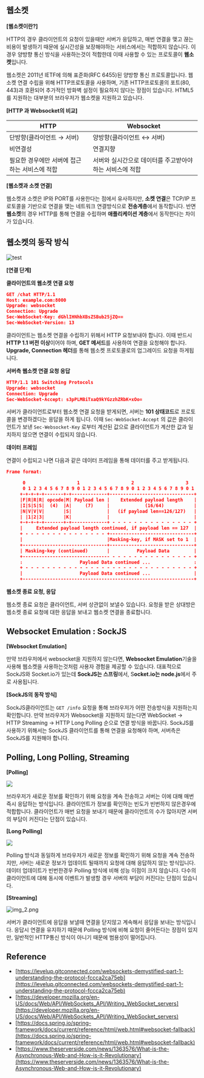 ## 웹소켓

**[웹소켓이란?]**

HTTP의 경우 클라이언트의 요청이 있을때만 서버가 응답하고, 매번 연결을 맺고 끊는 비용이 발생하기 때문에 실시간성을 보장해야하는 서비스에서는 적합하지 않습니다. 이경우 양방향 통신 방식을 사용하는것이 적합한데 이때 사용할 수 있는 프로토콜이 **웹소켓**입니다.

웹소켓은 2011년 IETF에 의해 표준화(RFC 6455)된 양방향 통신 프로토콜입니다. 웹소켓 연결 수립을 위해 HTTP프로토콜을 사용하며, 기존 HTTP프로토콜의 포트(80, 443)과 호환되어 추가적인 방화벽 설정이 필요하지 않다는 장점이 있습니다. HTML5를 지원하는 대부분의 브라우저가 웹소켓을 지원하고 있습니다.

**[HTTP 과 Websocket의 비교]**

| HTTP | Websocket |
| --- | --- |
| 단방향(클라이언트 → 서버) | 양방향(클라이언트 ↔ 서버) |
| 비연결성 | 연결지향 |
| 필요한 경우에만 서버에 접근하는 서비스에 적합 | 서버와 실시간으로 데이터를 주고받아야 하는 서비스에 적합 |

**[웹소켓과 소켓 연결]**

웹소켓과 소켓은 IP와 PORT를 사용한다는 점에서 유사하지만, **소켓 연결**은 TCP/IP 프로토콜을 기반으로 연결을 맺는 네트워크 연결방식으로 **전송계층**에서 동작합니다. 반면 **웹소켓**의 경우 HTTP를 통해 연결을 수립하며 **애플리케이션 계층**에서 동작한다는 차이가 있습니다.

## 웹소켓의 동작 방식

![test](https://img1.daumcdn.net/thumb/R1280x0/?scode=mtistory2&fname=https%3A%2F%2Fblog.kakaocdn.net%2Fdn%2Fl9GGB%2FbtrN9rhDBBI%2FxtehsqMUbsBycn9E5koCu1%2Fimg.png)

**[연결 단계]**

**클라이언트의 웹소켓 연결 요청**

```json
GET /chat HTTP/1.1
Host: example.com:8000
Upgrade: websocket
Connection: Upgrade
Sec-WebSocket-Key: dGhlIHNhbXBsZSBub25jZQ==
Sec-WebSocket-Version: 13
```

클라이언트는 웹소켓 연결을 수립하기 위해서 HTTP 요청보내야 합니다. 이때 반드시 **HTTP 1.1 버전 이상**이어야 하며, **GET 메서드**를 사용하여 연결을 요청해야 합니다. **Upgrade, Connection 헤더**를 통해 웹소켓 프로토콜로의 업그레이드 요청을 하게됩니다.

**서버측 웹소켓 연결 요청 응답**

```json
HTTP/1.1 101 Switching Protocols
Upgrade: websocket
Connection: Upgrade
Sec-WebSocket-Accept: s3pPLMBiTxaQ9kYGzzhZRbK+xOo=
```

서버가 클라이언트로부터 웹소켓 연결 요청을 받게되면, 서버는 **101 상태코드**로 프로토콜을 변경하겠다는 응답을 하게 됩니다. 이때 `Sec-WebSocket-Accept` 의 값은 클라이언트가 보낸 `Sec-Websocket-Key` 로부터 계산된 값으로 클라이언트가 계산한 값과 일치하지 않으면 연결이 수립되지 않습니다.

**데이터 프레임**

연결이 수립되고 나면 다음과 같은 데이터 프레임을 통해 데이터를 주고 받게됩니다.

```json
Frame format:

      0                   1                   2                   3
      0 1 2 3 4 5 6 7 8 9 0 1 2 3 4 5 6 7 8 9 0 1 2 3 4 5 6 7 8 9 0 1
     +-+-+-+-+-------+-+-------------+-------------------------------+
     |F|R|R|R| opcode|M| Payload len |    Extended payload length    |
     |I|S|S|S|  (4)  |A|     (7)     |             (16/64)           |
     |N|V|V|V|       |S|             |   (if payload len==126/127)   |
     | |1|2|3|       |K|             |                               |
     +-+-+-+-+-------+-+-------------+ - - - - - - - - - - - - - - - +
     |     Extended payload length continued, if payload len == 127  |
     + - - - - - - - - - - - - - - - +-------------------------------+
     |                               |Masking-key, if MASK set to 1  |
     +-------------------------------+-------------------------------+
     | Masking-key (continued)       |          Payload Data         |
     +-------------------------------- - - - - - - - - - - - - - - - +
     :                     Payload Data continued ...                :
     + - - - - - - - - - - - - - - - - - - - - - - - - - - - - - - - +
     |                     Payload Data continued ...                |
     +---------------------------------------------------------------+
```

**웹소켓 종료 요청, 응답**

웹소켓 종료 요청은 클라이언트, 서버 상관없이 보낼수 있습니다. 요청을 받은 상대방은 웹소켓 종료 요청에 대한 응답을 보내고 웹소켓 연결을 종료합니다.

## Websocket Emulation : SockJS

**[Websocket Emulation]**

만약 브라우저에서 websocket을 지원하지 않는다면, **Websocket Emulation**기술을 사용해 웹소켓을 사용하는것처럼 사용자 경험을 제공할 수 있습니다. 대표적으로 SockJS와 Socket.io가 있는데 **SockJS는 스프링**에서, S**ocket.io는 node.js**에서 주로 사용됩니다.

**[SockJS의 동작 방식]**

SockJS클라이언트는 `GET /info` 요청을 통해 브라우저가 어떤 전송방식을 지원하는지 확인합니다. 만약 브라우저가 Websocket을 지원하지 않는다면 WebSocket → HTTP Streaming → HTTP Long Polling 순으로 연결 방식을 바꿉니다. SockJS를 사용하기 위해서는 SockJS 클라이언트를 통해 연결을 요청해야 하며, 서버측은 SockJS를 지원해야 합니다.

## Polling, Long Polling, Streaming

**[Polling]**

![](https://img1.daumcdn.net/thumb/R1280x0/?scode=mtistory2&fname=https%3A%2F%2Fblog.kakaocdn.net%2Fdn%2FbLzV7f%2FbtrOdg7IhCx%2FuRHMzCJy0dMfWHaNMbWrs0%2Fimg.png)

브라우저가 새로운 정보를 확인하기 위해 요청을 계속 전송하고 서버는 이에 대해 매번 즉시 응답하는 방식입니다. 클라이언트가 정보를 확인하는 빈도가 빈번하지 않은경우에 적합합니다. 클라이언트가 매번 요청을 보내기 때문에 클라이언트의 수가 많아지면 서버의 부담이 커진다는 단점이 있습니다.

**[Long Polling]**

![](https://img1.daumcdn.net/thumb/R1280x0/?scode=mtistory2&fname=https%3A%2F%2Fblog.kakaocdn.net%2Fdn%2Fbn21yA%2FbtrOcf2jnY5%2FYtfwLUvRgRgmSgK8WreH90%2Fimg.png)

Polling 방식과 동일하게 브라우저가 새로운 정보를 확인하기 위해 요청을 계속 전송하지만, 서버는 새로운 정보가 업데이트 될때까지 요청에 대해 응답하지 않는 방식입니다. 데이터 업데이트가 빈번한경우 Polling 방식에 비해 성능 이점이 크지 않습니다. 다수의 클라이언트에 대해 동시에 이벤트가 발생할 경우 서버의 부담이 커진다는 단점이 있습니다.

**[Streaming]**

![img_2.png](https://img1.daumcdn.net/thumb/R1280x0/?scode=mtistory2&fname=https%3A%2F%2Fblog.kakaocdn.net%2Fdn%2FbadeW2%2FbtrN9qbZuAI%2FyX2PegRZaeQHlrbOIMDWNk%2Fimg.png)

서버가 클라이언트에 응답을 보낼때 연결을 닫지않고 계속해서 응답을 보내는 방식입니다. 응답시 연결을 유지하기 때문에 Polling 방식에 비해 요청이 줄어든다는 장점이 있지만, 일반적인 HTTP통신 방식이 아니기 때문에 범용성이 떨어집니다.

## Reference

- [https://levelup.gitconnected.com/websockets-demystified-part-1-understanding-the-protocol-fccca2ca75eb](https://levelup.gitconnected.com/websockets-demystified-part-1-understanding-the-protocol-fccca2ca75eb)
- [https://developer.mozilla.org/en-US/docs/Web/API/WebSockets_API/Writing_WebSocket_servers](https://developer.mozilla.org/en-US/docs/Web/API/WebSockets_API/Writing_WebSocket_servers)
- [https://docs.spring.io/spring-framework/docs/current/reference/html/web.html#websocket-fallback](https://docs.spring.io/spring-framework/docs/current/reference/html/web.html#websocket-fallback)
- [https://www.theserverside.com/news/1363576/What-is-the-Asynchronous-Web-and-How-is-it-Revolutionary](https://www.theserverside.com/news/1363576/What-is-the-Asynchronous-Web-and-How-is-it-Revolutionary)
